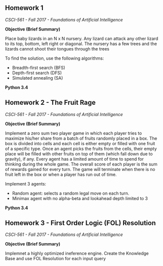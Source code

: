 ## Homework 1

*CSCI-561 - Fall 2017 - Foundations of Artificial Intelligence* 

**Objective (Brief Summary)**

Place baby lizards in an N x N nursery. Any lizard can attack any other lizard to its top, bottom, left right or diagonal. The nursery has a few trees and the lizards cannot shoot their tongues through the trees 

To find the solution, use the following algorithms: 
- Breadth-first search (BFS) 
- Depth-first search (DFS) 
- Simulated annealing (SA)

**Python 3.4**


## Homework 2 - The Fruit Rage

*CSCI-561 - Fall 2017 - Foundations of Artificial Intelligence* 

**Objective (Brief Summary)**

Implement a zero sum two player game in which each player tries to maximize his/her share from a batch of fruits randomly placed in a box. The box is divided into cells and each cell is either empty or filled with one fruit of a specific type. Once an agent picks the fruits from the cells, their empty place will be filled with other fruits on top of them (which fall down due to gravity), if any. Every agent has a limited amount of time to spend for thinking during the whole game. The overall score of each player is the sum of rewards gained for every turn. The game will terminate when there is no fruit left in the box or when a player has run out of time.

Implement 3 agents:
- Random agent: selects a random legal move on each turn.
- Minimax agent with no alpha-beta and lookahead depth limited to 3

**Python 3.4**



## Homework 3 - First Order Logic (FOL) Resolution

*CSCI-561 - Fall 2017 - Foundations of Artificial Intelligence* 

**Objective (Brief Summary)**

Implemnet a highly optimized ineference engine. Create the Knowledge Base and use FOL Resolution for each input query


